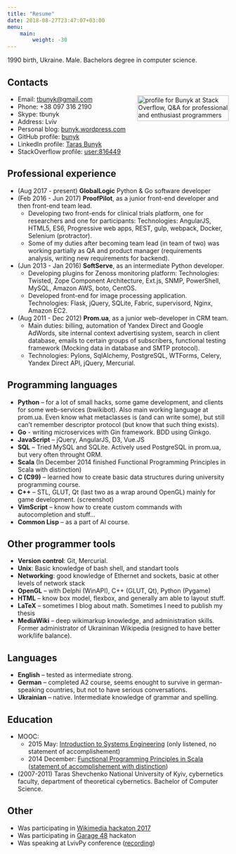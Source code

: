 ```yaml
---
title: "Resume"
date: 2018-08-27T23:47:07+03:00
menu:
    main:
        weight: -30
---
```


1990 birth, Ukraine. Male. Bachelors degree in computer science.

## Contacts

<a href="https://stackoverflow.com/users/816449/bunyk">
<img src="https://stackoverflow.com/users/flair/816449.png" width="208" height="58" alt="profile for Bunyk at Stack Overflow, Q&amp;A for professional and enthusiast programmers" title="profile for Bunyk at Stack Overflow, Q&amp;A for professional and enthusiast programmers" align="right">
</a>

* Email: tbunyk@gmail.com
* Phone: +38 097 316 2190
* Skype: tbunyk
* Address: Lviv
* Personal blog: [bunyk.wordpress.com](https://bunyk.wordpress.com/)
* GitHub profile: [bunyk](https://github.com/bunyk)
* LinkedIn profile: [Taras Bunyk](https://ua.linkedin.com/in/taras-bunyk-3a548722)
* StackOverflow profile: [user:816449](https://stackoverflow.com/users/816449/bunyk)

## Professional experience
* (Aug 2017 - present) **GlobalLogic** Python & Go software developer
* (Feb 2016 - Jun 2017) **ProofPilot**, as a junior front-end developer and then front-end team lead.
    * Developing two front-ends for clinical trials platform, one for researchers and one for participants: Technologies: AngularJS, HTML5, ES6, Progressive web apps, REST, gulp, webpack, Docker, Selenium (protractor).
    * Some of my duties after becoming team lead (in team of two) was working partially as QA and product manager (requirements analysis, writing new requirements for backend).
* (Jun 2013 - Jan 2016) **SoftServe**,  as an intermediate Python developer.
    * Developing plugins for Zenoss monitoring platform: Technologies: Twisted, Zope Component Architecture, Ext.js, SNMP, PowerShell, MySQL, Amazon AWS, boto, CentOS.
    * Developed front-end for image processing application. Technologies: Flask, jQuery, SQLite, Fabric, supervisord, Nginx, Amazon EC2.
* (Aug 2011 - Dec 2012) **Prom.ua**, as a junior web-developer in CRM team.
    * Main duties: billing, automation of Yandex Direct and Google AdWords, site internal context advertising system, search in client database, emails to certain groups of subscribers, functional testing framework (Mocking data in database and SMTP protocol).
    * Technologies: Pylons, SqlAlchemy, PostgreSQL, WTForms, Celery, Yandex Direct API, jQuery, Mercurial.


## Programming languages
* **Python** – for a lot of small hacks, some game development, and clients for some web-services (bwikibot). Also main working language at prom.ua. Even know what metaclasses is (and can write some), but still can’t remember descriptor protocol (but know that such thing exists).
* **Go** - writing microservices with Gin framework. BDD using Ginkgo. 
* **JavaScript** – jQuery, AngularJS, D3, Vue.JS
* **SQL** – Tried MySQL and SQLite. Actively used PostgreSQL in prom.ua, but very often throught ORM.
* **Scala** (In December 2014 finished Functional Programming Principles in Scala with distinction)
* **C (C99)** – learned how to create basic data structures during university programming course.
* **C++** – STL, GLUT, Qt (last two as a wrap around OpenGL) mainly for game development. (screenshot)
* **VimScript** – know how to create custom commands with autocompletion and stuff…
* **Common Lisp** – as a part of AI course.

## Other programmer tools
* **Version control**: Git, Mercurial.
* **Unix**: Basic knowledge of bash shell, and standart tools
* **Networking**: good knowledge of Ethernet and sockets, basic at other levels of network stack
* **OpenGL** – with Delphi (WinAPI), C++ (GLUT, Qt), Python (Pygame)
* **HTML** – know box model, flexbox, and generally am able to layout stuff.
* **LaTeX** – sometimes I blog about math. Sometimes I need to publish my thesis
* **MediaWiki** – deep wikimarkup knowledge, and administration skills. Former administrator of Ukraininan Wikipedia (resigned to have better work/life balance).

## Languages
* **English** – tested as intermediate strong.
* **German** – completed A2 course, seems enought to survive in german-speaking countries, but not to have serious conversations.
* **Ukrainian** – native. Intermediate knowledge of grammar and spelling.

## Education
* MOOC:
    * 2015 May: [Introduction to Systems Engineering](https://www.coursera.org/course/introse) (only listened, no statement of accomplishement)
    * 2014 December: [Functional Programming Principles in Scala](https://class.coursera.org/progfun-005) ([statement of accomplishement with distinction](https://bunyk.files.wordpress.com/2014/12/coursera-progfun-2014.pdf))
* (2007-2011) Taras Shevchenko National University of Kyiv, cybernetics faculty, department of theoretical cybernetics. Bachelor of Computer Science.


## Other


* Was participating in [Wikimedia hackaton 2017](https://www.mediawiki.org/wiki/Wikimedia_Hackathon_2017/Program)
* Was participating in [Garage 48](https://bunyk.wordpress.com/2015/11/18/garage48/) hackaton
* Was speaking at LvivPy conference ([recording](https://www.youtube.com/watch?v=e-h8qk13LTw))

